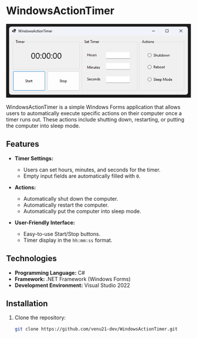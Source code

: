 # WindowsActionTimer

<img src="WindowsActionTimer_Preview.png" width="600px">

WindowsActionTimer is a simple Windows Forms application that allows users to automatically execute specific actions on their computer once a timer runs out. These actions include shutting down, restarting, or putting the computer into sleep mode.

## Features

- **Timer Settings:**  
  - Users can set hours, minutes, and seconds for the timer.  
  - Empty input fields are automatically filled with `0`.

- **Actions:**  
  - Automatically shut down the computer.  
  - Automatically restart the computer.  
  - Automatically put the computer into sleep mode.

- **User-Friendly Interface:**  
  - Easy-to-use Start/Stop buttons.  
  - Timer display in the `hh:mm:ss` format.

## Technologies

- **Programming Language:** C#
- **Framework:** .NET Framework (Windows Forms)
- **Development Environment:** Visual Studio 2022

## Installation

1. Clone the repository:

   ```bash
   git clone https://github.com/venu21-dev/WindowsActionTimer.git
